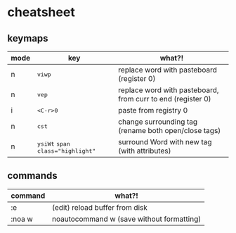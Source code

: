 # cheatsheet

## keymaps

| mode | key | what?! |
| --- | --- | ------ |
| n | <kbd>viwp</kbd> | replace word with pasteboard (register 0) |
| n | <kbd>vep</kbd> | replace word with pasteboard, from curr to end (register 0) |
| i | <kbd>\<C-r\>0</kbd> | paste from registry 0 |
| n | <kbd>cst</kbd> | change surrounding tag (rename both open/close tags) |
| n | <kbd>ysiWt</kbd> <kbd>span class="highlight"</kbd> | surround Word with new tag (with attributes) |

## commands

| command | what?! |
| --- | --- |
| :e | (edit) reload buffer from disk |
| :noa w | noautocommand w (save without formatting) |
